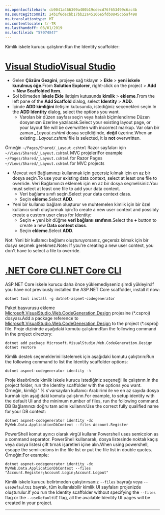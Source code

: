```yaml
---
ms.openlocfilehash: cb9041a466309a400b19cdecd76f653499c6ac4b
ms.sourcegitcommit: 24b1f6decbb17bb22a45166e5fdb0845c65af498
ms.translationtype: MT
ms.contentlocale: tr-TR
ms.lasthandoff: 03/01/2019
ms.locfileid: "57074847"
---
```

<span data-ttu-id="efb4d-101">Kimlik iskele kurucu çalıştırın:</span><span class="sxs-lookup"><span data-stu-id="efb4d-101">Run the Identity scaffolder:</span></span>

# <a name="visual-studiotabvisual-studio"></a>[<span data-ttu-id="efb4d-102">Visual Studio</span><span class="sxs-lookup"><span data-stu-id="efb4d-102">Visual Studio</span></span>](#tab/visual-studio)

* <span data-ttu-id="efb4d-103">Gelen **Çözüm Gezgini**, projeye sağ tıklayın > **Ekle** > **yeni iskele kurulmuş öğe**.</span><span class="sxs-lookup"><span data-stu-id="efb4d-103">From **Solution Explorer**, right-click on the project > **Add** > **New Scaffolded Item**.</span></span>
* <span data-ttu-id="efb4d-104">Sol bölmeden **İskele Ekle** iletişim kutusunda **kimlik** > **ekleme**.</span><span class="sxs-lookup"><span data-stu-id="efb4d-104">From the left pane of the **Add Scaffold** dialog, select **Identity** > **ADD**.</span></span>
* <span data-ttu-id="efb4d-105">İçinde **ADD kimliğini** iletişim kutusunda, istediğiniz seçenekleri seçin.</span><span class="sxs-lookup"><span data-stu-id="efb4d-105">In the **ADD Identity** dialog, select the options you want.</span></span>
  * <span data-ttu-id="efb4d-106">Varolan bir düzen sayfası seçin veya hatalı biçimlendirme Düzen dosyanızın üzerine yazılacak.</span><span class="sxs-lookup"><span data-stu-id="efb4d-106">Select your existing layout page, or your layout file will be overwritten with incorrect markup.</span></span> <span data-ttu-id="efb4d-107">Var olan bir zaman  *\_Layout.cshtml* dosya seçildiğinde, **değil** üzerine.</span><span class="sxs-lookup"><span data-stu-id="efb4d-107">When an existing *\_Layout.cshtml* file is selected, it is **not** overwritten.</span></span>

 <span data-ttu-id="efb4d-108">Örneğin `~/Pages/Shared/_Layout.cshtml` Razor sayfaları için `~/Views/Shared/_Layout.cshtml` MVC projeleri</span><span class="sxs-lookup"><span data-stu-id="efb4d-108">For example `~/Pages/Shared/_Layout.cshtml` for Razor Pages `~/Views/Shared/_Layout.cshtml` for MVC projects</span></span>
* <span data-ttu-id="efb4d-109">Mevcut veri Bağlamınızı kullanmak için geçersiz kılmak için en az bir dosya seçin.</span><span class="sxs-lookup"><span data-stu-id="efb4d-109">To use your existing data context, select at least one file to override.</span></span> <span data-ttu-id="efb4d-110">Veri Bağlamınızı eklemek için en az bir dosya seçmelisiniz.</span><span class="sxs-lookup"><span data-stu-id="efb4d-110">You must select at least one file to add your data context.</span></span>
  * <span data-ttu-id="efb4d-111">Veri bağlamı sınıfı seçin.</span><span class="sxs-lookup"><span data-stu-id="efb4d-111">Select your data context class.</span></span>
  * <span data-ttu-id="efb4d-112">Seçin **ekleme**.</span><span class="sxs-lookup"><span data-stu-id="efb4d-112">Select **ADD**.</span></span>
* <span data-ttu-id="efb4d-113">Yeni bir kullanıcı bağlam oluşturur ve muhtemelen kimlik için bir özel kullanıcı sınıfı oluşturmak için:</span><span class="sxs-lookup"><span data-stu-id="efb4d-113">To create a new user context and possibly create a custom user class for Identity:</span></span>
  * <span data-ttu-id="efb4d-114">Seçin **+** yeni bir düğme **veri bağlamı sınıfının**.</span><span class="sxs-lookup"><span data-stu-id="efb4d-114">Select the **+** button to create a new **Data context class**.</span></span>
  * <span data-ttu-id="efb4d-115">Seçin **ekleme**.</span><span class="sxs-lookup"><span data-stu-id="efb4d-115">Select **ADD**.</span></span>

<span data-ttu-id="efb4d-116">Not: Yeni bir kullanıcı bağlamı oluşturuyorsanız, geçersiz kılmak için bir dosya seçmek gerekmez.</span><span class="sxs-lookup"><span data-stu-id="efb4d-116">Note: If you're creating a new user context, you don't have to select a file to override.</span></span>

# <a name="net-core-clitabnetcore-cli"></a>[<span data-ttu-id="efb4d-117">.NET Core CLI</span><span class="sxs-lookup"><span data-stu-id="efb4d-117">.NET Core CLI</span></span>](#tab/netcore-cli)

<span data-ttu-id="efb4d-118">ASP.NET Core iskele kurucu daha önce yüklemediyseniz şimdi yükleyin:</span><span class="sxs-lookup"><span data-stu-id="efb4d-118">If you have not previously installed the ASP.NET Core scaffolder, install it now:</span></span>

```cli
dotnet tool install -g dotnet-aspnet-codegenerator
```

<span data-ttu-id="efb4d-119">Paket başvurusu ekleme [Microsoft.VisualStudio.Web.CodeGeneration.Design](https://www.nuget.org/packages/Microsoft.VisualStudio.Web.CodeGeneration.Design/) projesine (\*.csproj) dosyası.</span><span class="sxs-lookup"><span data-stu-id="efb4d-119">Add a package reference to [Microsoft.VisualStudio.Web.CodeGeneration.Design](https://www.nuget.org/packages/Microsoft.VisualStudio.Web.CodeGeneration.Design/) to the project (\*.csproj) file.</span></span> <span data-ttu-id="efb4d-120">Proje dizininde aşağıdaki komutu çalıştırın:</span><span class="sxs-lookup"><span data-stu-id="efb4d-120">Run the following command in the project directory:</span></span>

```cli
dotnet add package Microsoft.VisualStudio.Web.CodeGeneration.Design
dotnet restore
```

<span data-ttu-id="efb4d-121">Kimlik destek seçeneklerini listelemek için aşağıdaki komutu çalıştırın:</span><span class="sxs-lookup"><span data-stu-id="efb4d-121">Run the following command to list the Identity scaffolder options:</span></span>

```cli
dotnet aspnet-codegenerator identity -h
```

<span data-ttu-id="efb4d-122">Proje klasöründe kimlik iskele kurucu istediğiniz seçeneği ile çalıştırın.</span><span class="sxs-lookup"><span data-stu-id="efb4d-122">In the project folder, run the Identity scaffolder with the options you want.</span></span> <span data-ttu-id="efb4d-123">Örneğin, kimliği ' % s'varsayılan kullanıcı Arabirimi ile ve en az sayıda dosya kurmak için aşağıdaki komutu çalıştırın.</span><span class="sxs-lookup"><span data-stu-id="efb4d-123">For example, to setup identity with the default UI and the minimum number of files, run the following command.</span></span> <span data-ttu-id="efb4d-124">DB Bağlamınızı doğru tam adını kullanın:</span><span class="sxs-lookup"><span data-stu-id="efb4d-124">Use the correct fully qualified name for your DB context:</span></span>

```cli
dotnet aspnet-codegenerator identity -dc MyWeb.Data.ApplicationDbContext --files Account.Register
```

<span data-ttu-id="efb4d-125">PowerShell komut ayırıcı olarak virgül kullanır.</span><span class="sxs-lookup"><span data-stu-id="efb4d-125">Powershell uses semicolon as a command separator.</span></span> <span data-ttu-id="efb4d-126">PowerShell kullanarak, dosya listesinde noktalı kaçış veya dosya listesi çift tırnak işaretleri içine alın.</span><span class="sxs-lookup"><span data-stu-id="efb4d-126">When using powershell, escape the semi-colons in the file list or put the file list in double quotes.</span></span> <span data-ttu-id="efb4d-127">Örneğin:</span><span class="sxs-lookup"><span data-stu-id="efb4d-127">For example:</span></span>

```cli
dotnet aspnet-codegenerator identity -dc MyWeb.Data.ApplicationDbContext --files "Account.Register;Account.Login;Account.Logout"
```

<span data-ttu-id="efb4d-128">Kimlik iskele kurucu belirtmeden çalıştırırsanız `--files` bayrağı veya `--useDefaultUI` bayrak, tüm kullanılabilir kimlik UI sayfaları projenizde oluşturulur.</span><span class="sxs-lookup"><span data-stu-id="efb4d-128">If you run the Identity scaffolder without specifying the `--files` flag or the `--useDefaultUI` flag, all the available Identity UI pages will be created in your project.</span></span>

-------------
